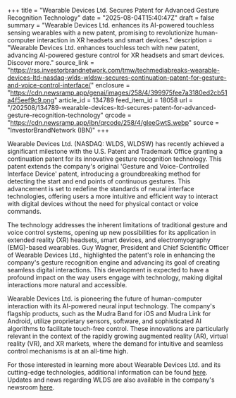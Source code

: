 +++
title = "Wearable Devices Ltd. Secures Patent for Advanced Gesture Recognition Technology"
date = "2025-08-04T15:40:47Z"
draft = false
summary = "Wearable Devices Ltd. enhances its AI-powered touchless sensing wearables with a new patent, promising to revolutionize human-computer interaction in XR headsets and smart devices."
description = "Wearable Devices Ltd. enhances touchless tech with new patent, advancing AI-powered gesture control for XR headsets and smart devices. Discover more."
source_link = "https://rss.investorbrandnetwork.com/tmw/techmediabreaks-wearable-devices-ltd-nasdaq-wlds-wldsw-secures-continuation-patent-for-gesture-and-voice-control-interface/"
enclosure = "https://cdn.newsramp.app/genai/images/258/4/399975fee7a3180ed2cb51a4f5eef9c9.png"
article_id = 134789
feed_item_id = 18058
url = "/202508/134789-wearable-devices-ltd-secures-patent-for-advanced-gesture-recognition-technology"
qrcode = "https://cdn.newsramp.app/ibn/qrcode/258/4/gleeGwtS.webp"
source = "InvestorBrandNetwork (IBN)"
+++

<p>Wearable Devices Ltd. (NASDAQ: WLDS, WLDSW) has recently achieved a significant milestone with the U.S. Patent and Trademark Office granting a continuation patent for its innovative gesture recognition technology. This patent extends the company's original 'Gesture and Voice-Controlled Interface Device' patent, introducing a groundbreaking method for detecting the start and end points of continuous gestures. This advancement is set to redefine the standards of neural interface technologies, offering users a more intuitive and efficient way to interact with digital devices without the need for physical contact or voice commands.</p><p>The technology addresses the inherent limitations of traditional gesture and voice control systems, opening up new possibilities for its application in extended reality (XR) headsets, smart devices, and electromyography (EMG)-based wearables. Guy Wagner, President and Chief Scientific Officer of Wearable Devices Ltd., highlighted the patent's role in enhancing the company's gesture recognition engine and advancing its goal of creating seamless digital interactions. This development is expected to have a profound impact on the way users engage with technology, making digital interactions more natural and accessible.</p><p>Wearable Devices Ltd. is pioneering the future of human-computer interaction with its AI-powered neural input technology. The company's flagship products, such as the Mudra Band for iOS and Mudra Link for Android, utilize proprietary sensors, software, and sophisticated AI algorithms to facilitate touch-free control. These innovations are particularly relevant in the context of the rapidly growing augmented reality (AR), virtual reality (VR), and XR markets, where the demand for intuitive and seamless control mechanisms is at an all-time high.</p><p>For those interested in learning more about Wearable Devices Ltd. and its cutting-edge technologies, additional information can be found <a href='https://ibn.fm/Uy8ft' rel='nofollow' target='_blank'>here</a>. Updates and news regarding WLDS are also available in the company's newsroom <a href='https://ibn.fm/WLDS' rel='nofollow' target='_blank'>here</a>.</p>